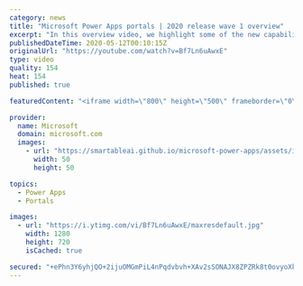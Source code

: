 ```yaml
---
category: news
title: "Microsoft Power Apps portals | 2020 release wave 1 overview"
excerpt: "In this overview video, we highlight some of the new capabilities included in the latest update to Microsoft Power Apps portals.     Here are the capabilities covered:   •    Power BI integration, so you can quickly add Power BI reports, tables, and dashboards to your portals without coding.  •    Themes"
publishedDateTime: 2020-05-12T00:10:15Z
originalUrl: "https://youtube.com/watch?v=Bf7Ln6uAwxE"
type: video
quality: 154
heat: 154
published: true

featuredContent: "<iframe width=\"800\" height=\"500\" frameborder=\"0\" src=\"https://www.youtube.com/embed/Bf7Ln6uAwxE\" allow=\"accelerometer; autoplay; encrypted-media; gyroscope; picture-in-picture\" allowfullscreen></iframe>"

provider:
  name: Microsoft
  domain: microsoft.com
  images:
    - url: "https://smartableai.github.io/microsoft-power-apps/assets/images/organizations/microsoft.com-50x50.jpg"
      width: 50
      height: 50

topics:
  - Power Apps
  - Portals

images:
  - url: "https://i.ytimg.com/vi/Bf7Ln6uAwxE/maxresdefault.jpg"
    width: 1280
    height: 720
    isCached: true

secured: "+ePhn3Y6yhjQO+2ijuOMGmPiL4nPqdvbvh+XAv2sSONAJX8ZPZRk8t0ovyoXk/fMxEyGVVgixga9LHMSnp49xTsAMjNsZ4LJbPZWoW96S4RwzX1oWTDvP4RWRslKbPt6gYUuxd6PgCW3tadlV00Ic7W8tHHTeciRWdPcXOb2DPCLsBub+kTGJX2FrJ2mE6pPMtn1Grh4Wc92roqy/uI4JaAhca1vyFN6HTCAncf4Bg12CBvkQ4AXf9P7wRYQ0xQGtnbcwP4DLYPUh+M7mrufM3mct04/BNMajSxRrhFJW6AOs/vNGxp+7Am2uPTnrNfh+3vOQLKCiRpwLmT1mo4haPvwGeLsUoQ8Y5N5VdXerQXZMTm7vVNxhjY7vwrakDom4zGKLird/YVdGHZmhOHwMx5YErgaRz8ld3VXJm+dgKEPS+iPQA3f+V96neBmXB6e;/CefbYTZKi6eRv0JXT8jXw=="
---
```


